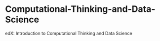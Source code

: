 Computational-Thinking-and-Data-Science
=======================================

edX: Introduction to Computational Thinking and Data Science
